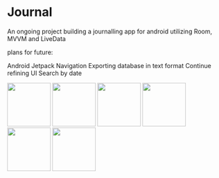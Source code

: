 # Journal
An ongoing project building a journalling app for android utilizing Room, MVVM and LiveData

plans for future:

Android Jetpack Navigation
Exporting database in text format
Continue refining UI
Search by date

<img src="https://i.imgur.com/WZrvvB9.png" width="100"/> <img src="https://i.imgur.com/GjztviE.png" width="100"/> <img src="https://i.imgur.com/zh534Ff.png" width="100"/>
<img src="https://i.imgur.com/ff4UZQK.png" width="100"/> <img src="https://i.imgur.com/1QeryBI.png" width="100"/> <img src="https://i.imgur.com/Gr0EH3p.png" width="100"/>
